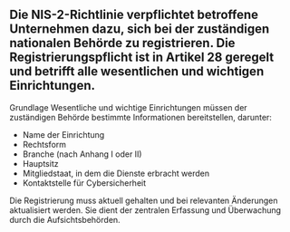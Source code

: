 ## Die NIS-2-Richtlinie verpflichtet betroffene Unternehmen dazu, sich bei der zuständigen nationalen Behörde zu registrieren. Die Registrierungspflicht ist in Artikel 28 geregelt und betrifft alle wesentlichen und wichtigen Einrichtungen.

Grundlage
Wesentliche und wichtige Einrichtungen müssen der zuständigen Behörde bestimmte Informationen bereitstellen, darunter:
- Name der Einrichtung
- Rechtsform
- Branche (nach Anhang I oder II)
- Hauptsitz
- Mitgliedstaat, in dem die Dienste erbracht werden
- Kontaktstelle für Cybersicherheit

Die Registrierung muss aktuell gehalten und bei relevanten Änderungen aktualisiert werden. Sie dient der zentralen Erfassung und Überwachung durch die Aufsichtsbehörden.
